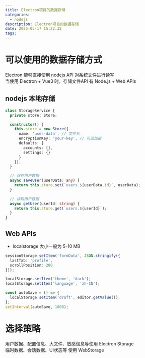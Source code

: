 ```yaml
---
title: Electron项目的数据存储
categories:
  - nodejs
description: Electron项目的数据存储
date: 2025-05-17 15:22:32
tags:
---
```


# 可以使用的数据存储方式

Electron 能够直接使用 nodejs API 对系统文件进行读写  
当使用 Electron + Vue3 时，存储文件API 有 Node.js + Web APIs  

## nodejs 本地存储

```ts
class StorageService {
  private store: Store;

  constructor() {
    this.store = new Store({
      name: 'user-data', // 文件名
      encryptionKey: 'your-key', // 可选加密
      defaults: {
        accounts: [],
        settings: {}
      }
    });
  }

  // 保存用户数据
  async saveUser(userData: any) {
    return this.store.set(`users.${userData.id}`, userData);
  }

  // 读取用户数据
  async getUser(userId: string) {
    return this.store.get(`users.${userId}`);
  }
}
```

## Web APIs

- localstorage 大小一般为 5-10 MB

```ts
sessionStorage.setItem('formData', JSON.stringify({
  lastTab: 'profile',
  scrollPosition: 200
}));

localStorage.setItem('theme', 'dark');
localStorage.setItem('language', 'zh-CN');

const autoSave = () => {
  localStorage.setItem('draft', editor.getValue());
};
setInterval(autoSave, 1000);
```

# 选择策略

用户数据、配置信息、大文件、敏感信息等使用 Electron Storage  
临时数据、会话数据、UI状态等 使用 WebStorage  